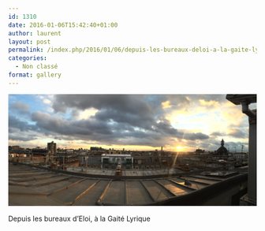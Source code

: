 ```yaml
---
id: 1310
date: 2016-01-06T15:42:40+01:00
author: laurent
layout: post
permalink: /index.php/2016/01/06/depuis-les-bureaux-deloi-a-la-gaite-lyrique/
categories:
  - Non classé
format: gallery
---
```

<img src="/images/2016/01/tumblr_o0jfn6HFUB1uuvt0bo1_1280.jpg" />

Depuis les bureaux d&rsquo;Eloi, à la Gaité Lyrique